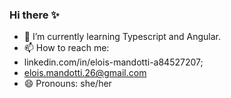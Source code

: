### Hi there ✨

- 🌱 I’m currently learning Typescript and Angular.
- 📫 How to reach me: 
- linkedin.com/in/elois-mandotti-a84527207;
- elois.mandotti.26@gmail.com
- 😄 Pronouns: she/her
